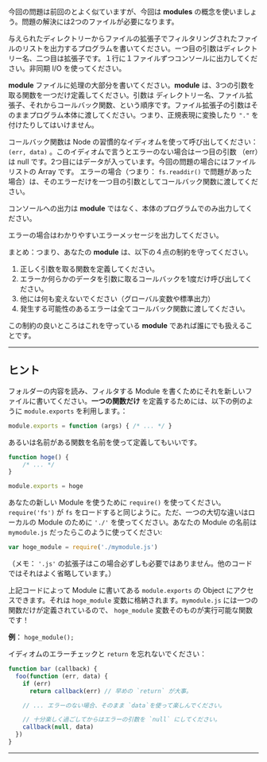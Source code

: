 今回の問題は前回のとよく似ていますが、今回は **modules** の概念を使いましょう。問題の解決には2つのファイルが必要になります。

与えられたディレクトリーからファイルの拡張子でフィルタリングされたファイルのリストを出力するプログラムを書いてください。ーつ目の引数はディレクトリー名、二つ目は拡張子です。１行に１ファイルずつコンソールに出力してください。非同期 I/O を使ってください。

**module** ファイルに処理の大部分を書いてください。**module** は、3つの引数を取る関数を一つだけ定義してください。引数は ディレクトリー名、ファイル拡張子、それからコールバック関数、という順序です。ファイル拡張子の引数はそのままプログラム本体に渡してください。つまり、正規表現に変換したり `"."` を付けたりしてはいけません。

コールバック関数は Node の習慣的なイディオムを使って呼び出してください： `(err, data)` 。このイディオムで言うとエラーのない場合はーつ目の引数 （err）は null です。2つ目にはデータが入っています。今回の問題の場合にはファイルリストの Array です。
エラーの場合（つまり： `fs.readdir()` で問題があった場合）は、そのエラーだけを一つ目の引数としてコールバック関数に渡してください。

コンソールへの出力は **module** ではなく、本体のプログラムでのみ出力してください。

エラーの場合はわかりやすいエラーメッセージを出力してください。

まとめ：つまり、あなたの **module** は、以下の４点の制約を守ってください。

1. 正しく引数を取る関数を定義してください。
2. エラーか何らかのデータを引数に取るコールバックを1度だけ呼び出してください。
3. 他には何も変えないでください（グローバル変数や標準出力）
4. 発生する可能性のあるエラーは全てコールバック関数に渡してください。

この制約の良いところはこれを守っている **module** であれば誰にでも扱えることです。

----------------------------------------------------------------------
## ヒント

フォルダーの内容を読み、フィルタする Module を書くためにそれを新しいファイルに書いてください。**一つの関数だけ** を定義するためには、以下の例のように `module.exports` を利用します。：

```js
module.exports = function (args) { /* ... */ }
```

あるいは名前がある関数を名前を使って定義してもいいです。

```js
function hoge() {
    /* ... */
}

module.exports = hoge
```

あなたの新しい Module を使うために `require()` を使ってください。 `require('fs')` が `fs` をロードすると同じように。ただ、一つの大切な違いはローカルの Module のために `'./'` を使ってください。あなたの Module の名前は `mymodule.js` だったらこのように使ってください:

```js
var hoge_module = require('./mymodule.js')
```

（メモ： `'.js'` の拡張子はこの場合必ずしも必要ではありません。他のコードではそれはよく省略しています。）

上記コードによって Module に書いてある `module.exports` の Object にアクセスできます。それは `hoge_module` 変数に格納されます。`mymodule.js` には一つの関数だけが定義されているので、 `hoge_module` 変数そのものが実行可能な関数です！

**例**： `hoge_module();`

イディオムのエラーチェックと `return` を忘れないでください：

```js
function bar (callback) {
  foo(function (err, data) {
    if (err)
      return callback(err) // 早めの `return` が大事。

    // ... エラーのない場合、そのまま `data`を使って楽しんでください。

    // 十分楽しく過ごしてからはエラーの引数を `null` にしてください。
    callback(null, data)
  })
}
```

----------------------------------------------------------------------
